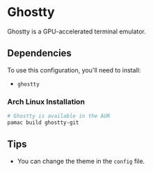 # Ghostty

Ghostty is a GPU-accelerated terminal emulator.

## Dependencies

To use this configuration, you'll need to install:
- `ghostty`

### Arch Linux Installation
```bash
# Ghostty is available in the AUR
pamac build ghostty-git
```

## Tips
- You can change the theme in the `config` file.
